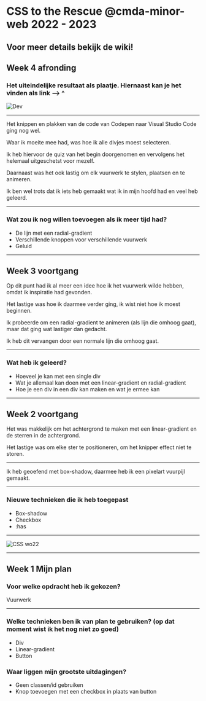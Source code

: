 # CSS to the Rescue @cmda-minor-web 2022 - 2023

## Voor meer details bekijk de wiki!

## Week 4 afronding

### Het uiteindelijke resultaat als plaatje. Hiernaast kan je het vinden als link --> ^

![Dev](https://user-images.githubusercontent.com/40611000/224038160-1b170e8f-d75e-4464-a76d-a86a8c53e746.PNG)

***

Het knippen en plakken van de code van Codepen naar Visual Studio Code ging nog wel.

Waar ik moeite mee had, was hoe ik alle divjes moest selecteren. 

Ik heb hiervoor de quiz van het begin doorgenomen en vervolgens het helemaal uitgeschetst voor mezelf.

Daarnaast was het ook lastig om elk vuurwerk te stylen, plaatsen en te animeren.

Ik ben wel trots dat ik iets heb gemaakt wat ik in mijn hoofd had en veel heb geleerd.

***

### Wat zou ik nog willen toevoegen als ik meer tijd had?

* De lijn met een radial-gradient
* Verschillende knoppen voor verschillende vuurwerk
* Geluid

***

## Week 3 voortgang

Op dit punt had ik al meer een idee hoe ik het vuurwerk wilde hebben, omdat ik inspiratie had gevonden.

Het lastige was hoe ik daarmee verder ging, ik wist niet hoe ik moest beginnen.

Ik probeerde om een radial-gradient te animeren (als lijn die omhoog gaat), maar dat ging wat lastiger dan gedacht.

Ik heb dit vervangen door een normale lijn die omhoog gaat.

***

### Wat heb ik geleerd?

* Hoeveel je kan met een single div
* Wat je allemaal kan doen met een linear-gradient en radial-gradient
* Hoe je een div in een div kan maken en wat je ermee kan

***

## Week 2 voortgang

Het was makkelijk om het achtergrond te maken met een linear-gradient en de sterren in de achtergrond. 

Het lastige was om elke ster te positioneren, om het knipper effect niet te storen.

***

Ik heb geoefend met box-shadow, daarmee heb ik een pixelart vuurpijl gemaakt.

***

### Nieuwe technieken die ik heb toegepast

* Box-shadow
* Checkbox
* :has

***

![CSS wo22](https://user-images.githubusercontent.com/40611000/224048483-4624526f-3b11-420b-864e-596cdaacf340.PNG)

***

## Week 1 Mijn plan

### Voor welke opdracht heb ik gekozen?

Vuurwerk

***

### Welke technieken ben ik van plan te gebruiken? (op dat moment wist ik het nog niet zo goed)

* Div
* Linear-gradient
* Button

### Waar liggen mijn grootste uitdagingen?

* Geen classen/id gebruiken
* Knop toevoegen met een checkbox in plaats van button
